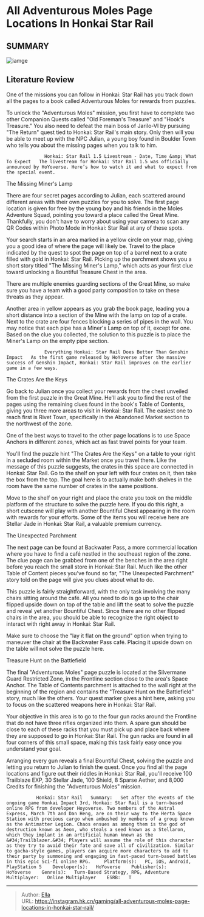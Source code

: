 # All Adventurous Moles Page Locations In Honkai Star Rail


## SUMMARY 

![iamge](https://static1.srcdn.com/wordpress/wp-content/uploads/2023/11/all-adventurous-moles-page-locations-in-honkai-star-rail.jpg)

## Literature Review

One of the missions you can follow in Honkai: Star Rail has you track down all the pages to a book called Adventurous Moles for rewards from puzzles.





To unlock the &#34;Adventurous Moles&#34; mission, you first have to complete two other Companion Quests called &#34;Old Foreman&#39;s Treasure&#34; and &#34;Hook&#39;s Treasure.&#34; You also need to defeat the main boss of Jarilo-VI by pursuing &#34;The Return&#34; quest tied to Honkai: Star Rail&#39;s main story. Only then will you be able to meet up with the NPC Julian, a young boy found in Boulder Town who tells you about the missing pages when you talk to him.




                  Honkai: Star Rail 1.5 Livestream - Date, Time &amp; What To Expect   The livestream for Honkai: Star Rail 1.5 was officially announced by HoYoverse. Here’s how to watch it and what to expect from the special event.   


 The Missing Miner&#39;s Lamp 
          

There are four secret pages according to Julian, each scattered around different areas with their own puzzles for you to solve. The first page location is given for free by the young boy and his friends in the Moles Adventure Squad, pointing you toward a place called the Great Mine. Thankfully, you don&#39;t have to worry about using your camera to scan any QR Codes within Photo Mode in Honkai: Star Rail at any of these spots.

Your search starts in an area marked in a yellow circle on your map, giving you a good idea of where the page will likely be. Travel to the place indicated by the quest to spot the page on top of a barrel next to a crate filled with gold in Honkai: Star Rail. Picking up the parchment shows you a short story titled &#34;The Missing Miner&#39;s Lamp,&#34; which acts as your first clue toward unlocking a Bountiful Treasure Chest in the area.






There are multiple enemies guarding sections of the Great Mine, so make sure you have a team with a good party composition to take on these threats as they appear.




Another area in yellow appears as you grab the book page, leading you a short distance into a section of the Mine with the lamp on top of a crate. Next to the crate are four fences blocking a series of pipes in the wall. You may notice that each pipe has a Miner&#39;s Lamp on top of it, except for one. Based on the clue you collected, the solution to this puzzle is to place the Miner&#39;s Lamp on the empty pipe section.

                  Everything Honkai: Star Rail Does Better Than Genshin Impact   As the first game released by HoYoverse after the massive success of Genshin Impact, Honkai: Star Rail improves on the earlier game in a few ways.   



 The Crates Are the Keys 
          




Go back to Julian once you collect your rewards from the chest unveiled from the first puzzle in the Great Mine. He&#39;ll ask you to find the rest of the pages using the remaining clues found in the book&#39;s Table of Contents, giving you three more areas to visit in Honkai: Star Rail. The easiest one to reach first is Rivet Town, specifically in the Abandoned Market section to the northwest of the zone.



One of the best ways to travel to the other page locations is to use Space Anchors in different zones, which act as fast travel points for your team.




You&#39;ll find the puzzle hint &#34;The Crates Are the Keys&#34; on a table to your right in a secluded room within the Market once you travel there. Like the message of this puzzle suggests, the crates in this space are connected in Honkai: Star Rail. Go to the shelf on your left with four crates on it, then take the box from the top. The goal here is to actually make both shelves in the room have the same number of crates in the same positions.




Move to the shelf on your right and place the crate you took on the middle platform of the structure to solve the puzzle here. If you do this right, a short cutscene will play with another Bountiful Chest appearing in the room with rewards for your efforts. Some of the items you will receive here are Stellar Jade in Honkai: Star Rail, a valuable premium currency.



 The Unexpected Parchment 
          

The next page can be found at Backwater Pass, a more commercial location where you have to find a café nestled in the southeast region of the zone. The clue page can be grabbed from one of the benches in the area right before you reach the small store in Honkai: Star Rail. Much like the other Table of Content pieces you&#39;ve found so far, &#34;The Unexpected Parchment&#34; story told on the page will give you clues about what to do.




This puzzle is fairly straightforward, with the only task involving the many chairs sitting around the café. All you need to do is go up to the chair flipped upside down on top of the table and lift the seat to solve the puzzle and reveal yet another Bountiful Chest. Since there are no other flipped chairs in the area, you should be able to recognize the right object to interact with right away in Honkai: Star Rail.



Make sure to choose the &#34;lay it flat on the ground&#34; option when trying to maneuver the chair at the Backwater Pass café. Placing it upside down on the table will not solve the puzzle here.






 Treasure Hunt on the Battlefield 
          

The final &#34;Adventurous Moles&#34; page puzzle is located at the Silvermane Guard Restricted Zone, in the Frontline section close to the area&#39;s Space Anchor. The Table of Contents parchment is attached to the wall right at the beginning of the region and contains the &#34;Treasure Hunt on the Battlefield&#34; story, much like the others. Your quest marker gives a hint here, asking you to focus on the scattered weapons here in Honkai: Star Rail.




Your objective in this area is to go to the four gun racks around the Frontline that do not have three rifles organized into them. A spare gun should be close to each of these racks that you must pick up and place back where they are supposed to go in Honkai: Star Rail. The gun racks are found in all four corners of this small space, making this task fairly easy once you understand your goal.

Arranging every gun reveals a final Bountiful Chest, solving the puzzle and letting you return to Julian to finish the quest. Once you find all the page locations and figure out their riddles in Honkai: Star Rail, you&#39;ll receive 100 Trailblaze EXP, 30 Stellar Jade, 100 Shield, 8 Sparse Aether, and 8,000 Credits for finishing the &#34;Adventurous Moles&#34; mission.

               Honkai: Star Rail   Summary:   Set after the events of the ongoing game Honkai Impact 3rd, Honkai: Star Rail is a turn-based online RPG from developer Hoyoverse. Two members of the Astral Express, March 7th and Dan Heng, are on their way to the Herta Space Station with precious cargo when ambushed by members of a group known as the Antimatter Legion. Chaos ensues as among them is the god of destruction known as Aeon, who steals a seed known as a Stellaron, which they implant in an artificial human known as the &#34;Trailblazer.&#34; Players will assume the role of this character as they try to avoid their fate and save all of civilization. Similar to gacha-style games, players can acquire more characters to add to their party by summoning and engaging in fast-paced turn-based battles in this epic Sci-fi online RPG.     Platform(s):   PC, iOS, Android, PlayStation 5    Developer(s):   HoYoverse    Publisher(s):   HoYoverse    Genre(s):   Turn-Based Strategy, RPG, Adventure    Multiplayer:   Online Multiplayer    ESRB:   T      

---

> Author: [Ella](https://instagram.hk.cn/)  
> URL: https://instagram.hk.cn/gaming/all-adventurous-moles-page-locations-in-honkai-star-rail/  

